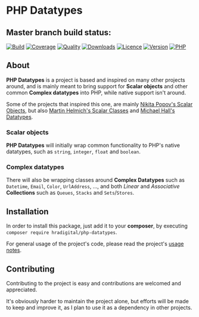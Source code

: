 # PHP Datatypes

## Master branch build status:
[![Build](https://img.shields.io/circleci/build/github/HRADigital/php-datatypes.svg)](https://github.com/HRADigital/php-datatypes)
[![Coverage](https://codecov.io/gh/HRADigital/php-datatypes/branch/master/graph/badge.svg?token=voJmDwksFU)](https://github.com/HRADigital/php-datatypes)
[![Quality](https://api.codacy.com/project/badge/Grade/3be6c231eea84329878a59a66af49e2f)](https://github.com/HRADigital/php-datatypes)
[![Downloads](https://img.shields.io/github/downloads/HRADigital/php-datatypes/total.svg)](https://github.com/HRADigital/php-datatypes)
[![Licence](https://img.shields.io/github/license/HRADigital/php-datatypes.svg)](https://github.com/HRADigital/php-datatypes)
[![Version](https://img.shields.io/github/release/HRADigital/php-datatypes.svg)](https://github.com/HRADigital/php-datatypes)
[![PHP](https://img.shields.io/packagist/php-v/hradigital/php-datatypes.svg)](https://github.com/HRADigital/php-datatypes)

## About

**PHP Datatypes** is a project is based and inspired on many other projects around, and is mainly meant to bring support
for **Scalar objects** and other common **Complex datatypes** into PHP, while native support isn't around.

Some of the projects that inspired this one, are mainly [Nikita Popov's Scalar Objects](https://github.com/nikic/scalar_objects),
but also [Martin Helmich's Scalar Classes](https://github.com/martin-helmich/php-scalarclasses/) and
[Michael Hall's Datatypes](https://github.com/themichaelhall/datatypes/).

### Scalar objects

**PHP Datatypes** will initially wrap common functionality to PHP's native datatypes, such as `string`, `integer`, `float`
and `boolean`.

### Complex datatypes

There will also be wrapping classes around **Complex Datatypes** such as `Datetime`, `Email`, `Color`, `UrlAddress`, ...,
and both _Linear_ and _Associative_ **Collections** such as `Queues`, `Stacks` and `Sets`/`Stores`.

## Installation

In order to install this package, just add it to your **composer**, by executing `composer require hradigital/php-datatypes`.

For general usage of the project's code, please read the project's [usage notes](/src).

## Contributing

Contributing to the project is easy and contributions are welcomed and appreciated.

It's obviously harder to maintain the project alone, but efforts will be made to keep and improve it, as I plan to use it as
a dependency in other projects.
